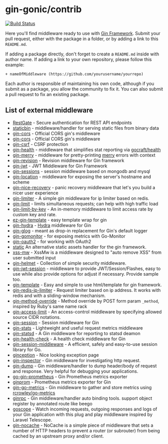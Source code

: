 # gin-gonic/contrib 

[![Build Status](https://travis-ci.org/gin-gonic/contrib.svg)](https://travis-ci.org/gin-gonic/contrib)

Here you'll find middleware ready to  use with [Gin Framework](https://github.com/gin-gonic/gin). Submit your pull request, either with the package in a folder, or by adding a link to this `README.md`.

If adding a package directly, don't forget to create a `README.md` inside with author name.
If adding a link to your own repository, please follow this example:

```
+ nameOfMiddleware (https://github.com/yourusername/yourrepo)
```

Each author is responsible of maintaining his own code, although if you submit as a package, you allow the community to fix it. You can also submit a pull request to fix an existing package.
  
## List of external middleware

+ [RestGate](https://github.com/pjebs/restgate) - Secure authentication for REST API endpoints
+ [staticbin](https://github.com/olebedev/staticbin) - middleware/handler for serving static files from binary data
+ [gin-cors](https://github.com/gin-contrib/cors) - Official CORS gin's middleware
+ [gin-cors](https://github.com/gin-contrib/cors) - Official CORS gin's middleware
+ [gin-csrf](https://github.com/utrack/gin-csrf) - CSRF protection
+ [gin-health](https://github.com/utrack/gin-health) - middleware that simplifies stat reporting via [gocraft/health](https://github.com/gocraft/health)
+ [gin-merry](https://github.com/utrack/gin-merry) - middleware for pretty-printing [merry](https://github.com/ansel1/merry) errors with context
+ [gin-revision](https://github.com/appleboy/gin-revision-middleware) - Revision middleware for Gin framework
+ [gin-jwt](https://github.com/appleboy/gin-jwt) - JWT Middleware for Gin Framework
+ [gin-sessions](https://github.com/kimiazhu/ginweb-contrib/tree/master/sessions) - session middleware based on mongodb and mysql
+ [gin-location](https://github.com/drone/gin-location) - middleware for exposing the server's hostname and scheme
+ [gin-nice-recovery](https://github.com/ekyoung/gin-nice-recovery) - panic recovery middleware that let's you build a nicer user experience
+ [gin-limiter](https://github.com/davidleitw/gin-limiter) - A simple gin middleware for ip limiter based on redis.
+ [gin-limit](https://github.com/aviddiviner/gin-limit) - limits simultaneous requests; can help with high traffic load
+ [gin-limit-by-key](https://github.com/yangxikun/gin-limit-by-key) - An in-memory middleware to limit access rate by custom key and rate.
+ [ez-gin-template](https://github.com/michelloworld/ez-gin-template) - easy template wrap for gin
+ [gin-hydra](https://github.com/janekolszak/gin-hydra) - [Hydra](https://github.com/ory-am/hydra) middleware for Gin
+ [gin-glog](https://github.com/zalando/gin-glog) - meant as drop-in replacement for Gin's default logger
+ [gin-gomonitor](https://github.com/zalando/gin-gomonitor) - for exposing metrics with Go-Monitor
+ [gin-oauth2](https://github.com/zalando/gin-oauth2) - for working with OAuth2
+ [static](https://github.com/hyperboloide/static) An alternative static assets handler for the gin framework.
+ [xss-mw](https://github.com/dvwright/xss-mw) - XssMw is a middleware designed to "auto remove XSS" from user submitted input
+ [gin-helmet](https://github.com/danielkov/gin-helmet) - Collection of simple security middleware.
+ [gin-jwt-session](https://github.com/ScottHuangZL/gin-jwt-session) - middleware to provide JWT/Session/Flashes, easy to use while also provide options for adjust if necessary. Provide sample too.
+ [gin-template](https://github.com/foolin/gin-template) - Easy and simple to use html/template for gin framework.
+ [gin-redis-ip-limiter](https://github.com/Salvatore-Giordano/gin-redis-ip-limiter) - Request limiter based on ip address. It works with redis and with a sliding-window mechanism.
+ [gin-method-override](https://github.com/bu/gin-method-override) - Method override by POST form param `_method`, inspired by Ruby's same name rack
+ [gin-access-limit](https://github.com/bu/gin-access-limit) - An access-control middleware by specifying allowed source CIDR notations.
+ [gin-session](https://github.com/go-session/gin-session) - Session middleware for Gin
+ [gin-stats](https://github.com/semihalev/gin-stats) - Lightweight and useful request metrics middleware
+ [gin-statsd](https://github.com/amalfra/gin-statsd) - A Gin middleware for reporting to statsd deamon
+ [gin-health-check](https://github.com/RaMin0/gin-health-check) - A health check middleware for Gin
+ [gin-session-middleware](https://github.com/go-session/gin-session) - A efficient, safely and easy-to-use session library for Go.
+ [ginception](https://github.com/kubastick/ginception) - Nice looking exception page
+ [gin-inspector](https://github.com/fatihkahveci/gin-inspector) - Gin middleware for investigating http request.
+ [gin-dump](https://github.com/tpkeeper/gin-dump) - Gin middleware/handler to dump header/body of request and response. Very helpful for debugging your applications.
+ [go-gin-prometheus](https://github.com/zsais/go-gin-prometheus) - Gin Prometheus metrics exporter
+ [ginprom](https://github.com/chenjiandongx/ginprom) - Prometheus metrics exporter for Gin
+ [gin-go-metrics](https://github.com/bmc-toolbox/gin-go-metrics) - Gin middleware to gather and store metrics using [rcrowley/go-metrics](https://github.com/rcrowley/go-metrics)
+ [ginrpc](https://github.com/xxjwxc/ginrpc) - Gin middleware/handler auto binding tools. support object register by annotated route like beego
+ [goscope](https://github.com/averageflow/goscope) - Watch incoming requests, outgoing responses and logs of your Gin application with this plug and play middleware inspired by Laravel Telescope.
+ [gin-nocache](https://github.com/alexander-melentyev/gin-nocache) - NoCache is a simple piece of middleware that sets a number of HTTP headers to prevent a router (or subrouter) from being cached by an upstream proxy and/or client.